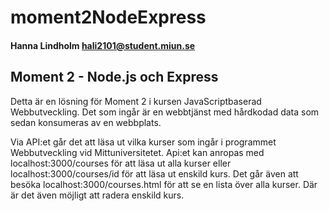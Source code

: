 # moment2NodeExpress

#### Hanna Lindholm hali2101@student.miun.se

## Moment 2 - Node.js och Express

Detta är en lösning för Moment 2 i kursen JavaScriptbaserad Webbutveckling.
Det som ingår är en webbtjänst med hårdkodad data som sedan konsumeras av en webbplats.

Via API:et går det att läsa ut vilka kurser som ingår i programmet Webbutveckling vid Mittuniversitetet.
Api:et kan anropas med localhost:3000/courses för att läsa ut alla kurser eller localhost:3000/courses/id för att läsa ut enskild kurs.
Det går även att besöka localhost:3000/courses.html för att se en lista över alla kurser. 
Där är det även möjligt att radera enskild kurs.
